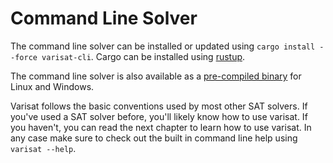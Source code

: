 # Command Line Solver

The command line solver can be installed or updated using `cargo install
--force varisat-cli`. Cargo can be installed using
[rustup](https://rustup.rs/).

The command line solver is also available as a [pre-compiled binary][releases]
for Linux and Windows.

Varisat follows the basic conventions used by most other SAT solvers. If you've
used a SAT solver before, you'll likely know how to use varisat. If you
haven't, you can read the next chapter to learn how to use varisat. In any case
make sure to check out the built in command line help using `varisat --help`.

[releases]: https://github.com/jix/varisat/releases
